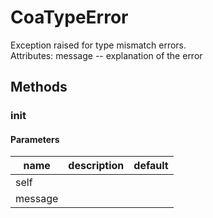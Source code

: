 # CoaTypeError


Exception raised for type mismatch errors.   
Attributes: message -- explanation of the error 

## Methods


### __init__




#### Parameters
name | description | default
--- | --- | ---
self |  | 
message |  | 




